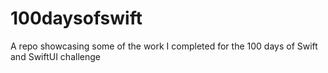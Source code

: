 # 100daysofswift
 A repo showcasing some of the work I completed for the 100 days of Swift and SwiftUI challenge 
